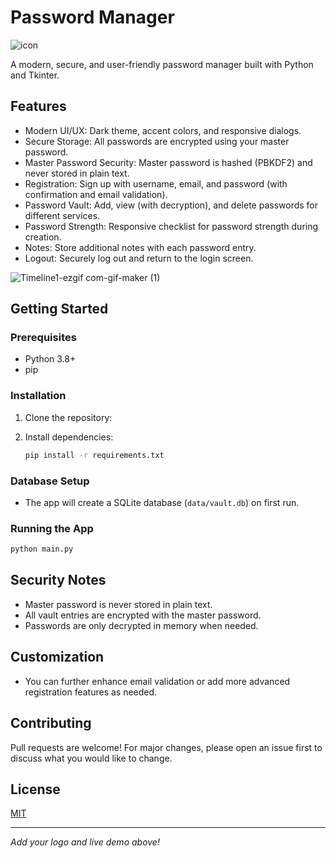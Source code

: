 # Password Manager

<!-- LOGO PLACEHOLDER -->
![icon](https://github.com/user-attachments/assets/a8bcccaa-3241-4cc6-9653-1470c7a43a17)


A modern, secure, and user-friendly password manager built with Python and Tkinter.

## Features

- Modern UI/UX: Dark theme, accent colors, and responsive dialogs.
- Secure Storage: All passwords are encrypted using your master password.
- Master Password Security: Master password is hashed (PBKDF2) and never stored in plain text.
- Registration: Sign up with username, email, and password (with confirmation and email validation).
- Password Vault: Add, view (with decryption), and delete passwords for different services.
- Password Strength: Responsive checklist for password strength during creation.
- Notes: Store additional notes with each password entry.
- Logout: Securely log out and return to the login screen.

![Timeline1-ezgif com-gif-maker (1)](https://github.com/user-attachments/assets/7a7788f3-7275-4800-a2c8-efd7e1070bc2)


## Getting Started

### Prerequisites

- Python 3.8+
- pip

### Installation

1. Clone the repository:

2. Install dependencies:
   ```sh
   pip install -r requirements.txt
   ```

### Database Setup

- The app will create a SQLite database (`data/vault.db`) on first run.

### Running the App

```sh
python main.py
```

## Security Notes

- Master password is never stored in plain text.
- All vault entries are encrypted with the master password.
- Passwords are only decrypted in memory when needed.

## Customization

- You can further enhance email validation or add more advanced registration features as needed.

## Contributing

Pull requests are welcome! For major changes, please open an issue first to discuss what you would like to change.

## License

[MIT](LICENSE)

---

_Add your logo and live demo above!_
